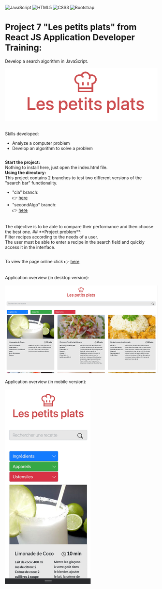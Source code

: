 ![JavaScript](https://img.shields.io/badge/javascript-%23323330.svg?style=for-the-badge&logo=javascript&logoColor=%23F7DF1E)
![HTML5](https://img.shields.io/badge/html5-%23E34F26.svg?style=for-the-badge&logo=html5&logoColor=white)
![CSS3](https://img.shields.io/badge/css3-%231572B6.svg?style=for-the-badge&logo=css3&logoColor=white)
![Bootstrap](https://img.shields.io/badge/Bootstrap-563D7C?style=for-the-badge&logo=bootstrap&logoColor=white)

# Project 7 "Les petits plats" from React JS Application Developer Training:<br/>
Develop a search algorithm in JavaScript.

![LOGO](./logo.png)<br/>
##
Skills developed:
- Analyze a computer problem
- Develop an algorithm to solve a problem
##
**Start the project:**<br/>
Nothing to install here, just open the index.html file.<br/>
**Using the directory:**<br/>
This project contains 2 branches to test two different versions of the "search bar" functionality.
- "cla" branch:<br/>
:point_right: [here](https://github.com/cla31/Les-petits-plats-P7-Cla31/tree/cla)
- "secondAlgo" branch:<br/>
:point_right: [here](https://github.com/cla31/Les-petits-plats-P7-Cla31/tree/secondAlgo)
<br/>
The objective is to be able to compare their performance and then choose the best one.
##
**Project problem**:<br/> 
Filter recipes according to the needs of a user.<br/> 
The user must be able to enter a recipe in the search field and quickly access it in the interface.<br/>

##
To view the page online click  :point_right: [here](https://cla31.github.io/Les-petits-plats-P7-Cla31/#)
##
Application overview  (in desktop version):
<br/>
<br/>
![DESKTOP-VERSION](./version-desktop.png)
<br/>
<br/>
Application overview (in mobile version):
<br/>
<br/>
![DESKTOP-VERSION](./version-mobile.png)

